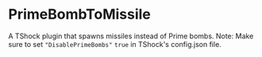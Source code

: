 # PrimeBombToMissile
A TShock plugin that spawns missiles instead of Prime bombs.
Note: Make sure to set ``"DisablePrimeBombs"`` ``true`` in TShock's config.json file.
